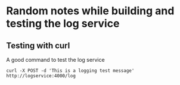 # Random notes while building and testing the log service

## Testing with curl
A good command to test the log service
```
curl -X POST -d 'This is a logging test message' http://logservice:4000/log
```
